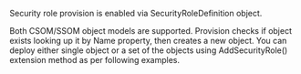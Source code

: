 
Security role provision is enabled via SecurityRoleDefinition object.

Both CSOM/SSOM object models are supported. 
Provision checks if object exists looking up it by Name property, then creates a new object. 
You can deploy either single object or a set of the objects using AddSecurityRole() extension method as per following examples.

